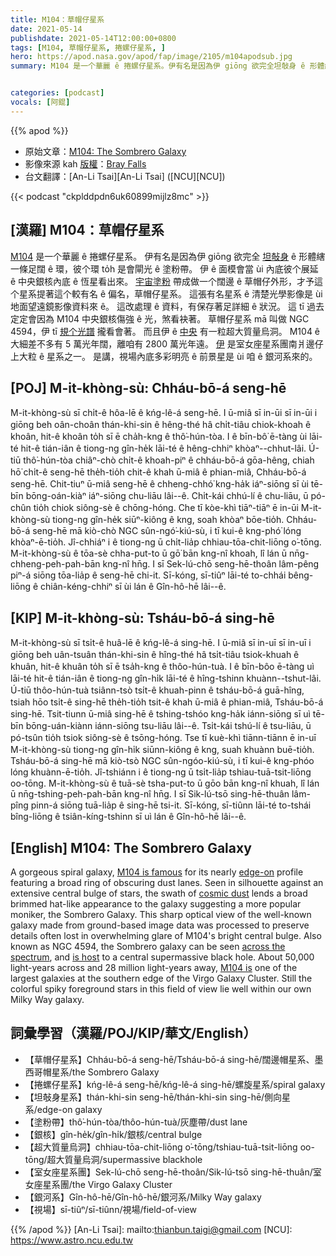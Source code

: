 ```yaml
---
title: M104：草帽仔星系
date: 2021-05-14
publishdate: 2021-05-14T12:00:00+0800
tags: [M104, 草帽仔星系, 捲螺仔星系, ]
hero: https://apod.nasa.gov/apod/fap/image/2105/m104apodsub.jpg
summary: M104 是一个華麗 ê 捲螺仔星系。伊有名是因為伊 giōng 欲完全坦敧身 ê 形體縖一條足闊 ê 環，彼个環 to̍h 是會閘光 ê 塗粉帶。


categories: [podcast]
vocals: [阿錕]
---
```


{{% apod %}}

- 原始文章：[M104: The Sombrero Galaxy](https://apod.nasa.gov/apod/ap210514.html)
- 影像來源 kah [版權][copyright]：[Bray Falls](https://www.instagram.com/astrofalls/)
- 台文翻譯：[An-Li Tsai][An-Li Tsai] ([NCU][NCU])

{{< podcast "ckplddpdn6uk60899mijlz8mc" >}}

## [漢羅] M104：草帽仔星系

[M104][M104 is famous] 是一个華麗 ê 捲螺仔星系。
伊有名是因為伊 giōng 欲完全 [坦敧身][edge-on] ê 形體縖一條足闊 ê 環，彼个環 to̍h 是會閘光 ê 塗粉帶。
伊 ê 面模會當 ùi 內底彼个展延 ê 中央銀核內底 ê 恆星看出來。
[宇宙塗粉][cosmic dust] 帶成做一个闊邊 ê 草帽仔外形，才予這个星系提著這个較有名 ê 偏名，草帽仔星系。
這張有名星系 ê 清楚光學影像是 ùi 地面望遠鏡影像資料來 ê。
這改處理 ê 資料，有保存著足詳細 ê 狀況。
這 tī 過去定定會因為 M104 中央銀核傷強 ê 光，煞看袂著。
草帽仔星系 mā 叫做 NGC 4594，伊 tī [規个光譜][across the spectrum] 攏看會著。
而且伊 ê [中央][is host] 有一粒超大質量烏洞。
M104 ê 大細差不多有 5 萬光年闊，離咱有 2800 萬光年遠。
[伊][M104 is] 是室女座星系團南爿邊仔上大粒 ê 星系之一。
是講，視場內底多彩明亮 ê 前景星是 ùi 咱 ê 銀河系來的。


## [POJ] M-it-khòng-sù: Chháu-bō-á seng-hē

M-it-khòng-sù sī chi̍t-ê hôa-lē ê kńg-lê-á seng-hē.
I ū-miâ sī in-ūi sī in-ūi i giōng beh oân-choân thán-khi-sin ê hêng-thé hâ chi̍t-tiâu chiok-khoah ê khoân, hit-ê khoân to̍h sī ē cha̍h-kng ê thô͘-hún-tòa.
I ê bīn-bô͘ ē-tàng ùi lāi-té hit-ê tián-iân ê tiong-ng gîn-he̍k lāi-té ê hêng-chhiⁿ khòaⁿ--chhut-lâi.
Ú-tiū thô͘-hún-tòa chiâⁿ-chò chi̍t-ê khoah-piⁿ ê chháu-bō-á gōa-hêng, chiah hō͘ chi̍t-ê seng-hē the̍h-tio̍h chit-ê khah ū-miâ ê phian-miâ, Chháu-bō-á seng-hē.
Chit-tiuⁿ ū-miâ seng-hē ê chheng-chhó͘ kng-ha̍k iáⁿ-siōng sī ùi tē-bīn bōng-oán-kiàⁿ iáⁿ-siōng chu-liāu lâi--ê.
Chi̍t-kái chhú-lí ê chu-liāu, ū pó-chûn tio̍h chiok siông-sè ê chōng-hóng.
Che tī kòe-khì tiāⁿ-tiāⁿ ē in-ūi M-it-khòng-sù tiong-ng gîn-he̍k siūⁿ-kiông ê kng, soah khòaⁿ bōe-tio̍h.
Chháu-bō-á seng-hē mā kiò-chò NGC sûn-ngó͘-kiú-sù, i tī kui-ê kng-phó͘ lóng khòaⁿ-ē-tio̍h.
Jî-chhiáⁿ i ê tiong-ng ū chi̍t-lia̍p chhiau-tōa-chit-liōng o͘-tōng.
M-it-khòng-sù ê tōa-sè chha-put-to ū gō͘ bān kng-nî khoah, lî lán ū nn̄g-chheng-peh-pah-bān kng-nî hn̄g.
I sī Sek-lú-chō seng-hē-thoân lâm-pêng piⁿ-á siōng tōa-lia̍p ê seng-hē chi-it.
Sī-kóng, sī-tiûⁿ lāi-té to-chhái bêng-liōng ê chiân-kéng-chhiⁿ sī ùi lán ê Gîn-hô-hē lâi--ê.



## [KIP] M-it-khòng-sù: Tsháu-bō-á sing-hē

M-it-khòng-sù sī tsi̍t-ê huâ-lē ê kńg-lê-á sing-hē.
I ū-miâ sī in-uī sī in-uī i giōng beh uân-tsuân thán-khi-sin ê hîng-thé hâ tsi̍t-tiâu tsiok-khuah ê khuân, hit-ê khuân to̍h sī ē tsa̍h-kng ê thôo-hún-tuà.
I ê bīn-bôo ē-tàng uì lāi-té hit-ê tián-iân ê tiong-ng gîn-hi̍k lāi-té ê hîng-tshinn khuànn--tshut-lâi.
Ú-tiū thôo-hún-tuà tsiânn-tsò tsi̍t-ê khuah-pinn ê tsháu-bō-á guā-hîng, tsiah hōo tsi̍t-ê sing-hē the̍h-tio̍h tsit-ê khah ū-miâ ê phian-miâ, Tsháu-bō-á sing-hē.
Tsit-tiunn ū-miâ sing-hē ê tshing-tshóo kng-ha̍k iánn-siōng sī uì tē-bīn bōng-uán-kiànn iánn-siōng tsu-liāu lâi--ê.
Tsi̍t-kái tshú-lí ê tsu-liāu, ū pó-tsûn tio̍h tsiok siông-sè ê tsōng-hóng.
Tse tī kuè-khì tiānn-tiānn ē in-uī M-it-khòng-sù tiong-ng gîn-hi̍k siūnn-kiông ê kng, suah khuànn buē-tio̍h.
Tsháu-bō-á sing-hē mā kiò-tsò NGC sûn-ngóo-kiú-sù, i tī kui-ê kng-phóo lóng khuànn-ē-tio̍h.
Jî-tshiánn i ê tiong-ng ū tsi̍t-lia̍p tshiau-tuā-tsit-liōng oo-tōng.
M-it-khòng-sù ê tuā-sè tsha-put-to ū gōo bān kng-nî khuah, lî lán ū nn̄g-tshing-peh-pah-bān kng-nî hn̄g.
I sī Sik-lú-tsō sing-hē-thuân lâm-pîng pinn-á siōng tuā-lia̍p ê sing-hē tsi-it.
Sī-kóng, sī-tiûnn lāi-té to-tshái bîng-liōng ê tsiân-kíng-tshinn sī uì lán ê Gîn-hô-hē lâi--ê.

## [English] M104: The Sombrero Galaxy

A gorgeous spiral galaxy, [M104 is famous][M104 is famous] for its nearly [edge-on][edge-on] profile featuring a broad ring of obscuring dust lanes. Seen in silhouette against an extensive central bulge of stars, the swath of [cosmic dust][cosmic dust] lends a broad brimmed hat-like appearance to the galaxy suggesting a more popular moniker, the Sombrero Galaxy. This sharp optical view of the well-known galaxy made from ground-based image data was processed to preserve details often lost in overwhelming glare of M104's bright central bulge. Also known as NGC 4594, the Sombrero galaxy can be seen [across the spectrum][across the spectrum], and [is host][is host] to a central supermassive black hole. About 50,000 light-years across and 28 million light-years away, [M104 is][M104 is] one of the largest galaxies at the southern edge of the Virgo Galaxy Cluster. Still the colorful spiky foreground stars in this field of view lie well within our own Milky Way galaxy.

## 詞彙學習（漢羅/POJ/KIP/華文/English）

- 【草帽仔星系】Chháu-bō-á seng-hē/Tsháu-bō-á sing-hē/闊邊帽星系、墨西哥帽星系/the Sombrero Galaxy
- 【捲螺仔星系】kńg-lê-á seng-hē/kńg-lê-á sing-hē/螺旋星系/spiral galaxy
- 【坦敧身星系】thán-khi-sin seng-hē/thán-khi-sin sing-hē/側向星系/edge-on galaxy
- 【塗粉帶】thô͘-hún-tòa/thôo-hún-tuà/灰塵帶/dust lane
- 【銀核】gîn-he̍k/gîn-hi̍k/銀核/central bulge
- 【超大質量烏洞】chhiau-tōa-chit-liōng o͘-tōng/tshiau-tuā-tsit-liōng oo-tōng/超大質量烏洞/supermassive blackhole
- 【室女座星系團】Sek-lú-chō seng-hē-thoân/Sik-lú-tsō sing-hē-thuân/室女座星系團/the Virgo Galaxy Cluster
- 【銀河系】Gîn-hô-hē/Gîn-hô-hē/銀河系/Milky Way galaxy
- 【視場】sī-tiûⁿ/sī-tiûnn/視場/field-of-view


{{% /apod %}}
[An-Li Tsai]: mailto:thianbun.taigi@gmail.com
[NCU]: https://www.astro.ncu.edu.tw

[copyright]: https://apod.nasa.gov/apod/fap/lib/about_apod.html#srapply

[M104 is famous]:http://messier.seds.org/m/m104.html
[edge-on]:https://apod.nasa.gov/apod/ap010510.html
[cosmic dust]:https://apod.nasa.gov/apod/ap190101.html
[across the spectrum]:https://apod.nasa.gov/apod/ap070505.html
[is host]:https://arxiv.org/abs/1107.1238
[M104 is]:https://svs.gsfc.nasa.gov/30855
